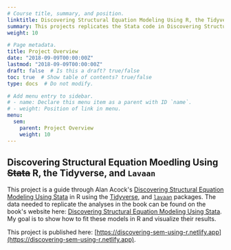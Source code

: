 ```yaml
---
# Course title, summary, and position.
linktitle: Discovering Structural Equation Modeling Using R, the Tidyverse, and Lavaan
summary: This projects replicates the Stata code in Discovering Structural Equation Modeling Using Stata in R.
weight: 10

# Page metadata.
title: Project Overview
date: "2018-09-09T00:00:00Z"
lastmod: "2018-09-09T00:00:00Z"
draft: false  # Is this a draft? true/false
toc: true  # Show table of contents? true/false
type: docs  # Do not modify.

# Add menu entry to sidebar.
# - name: Declare this menu item as a parent with ID `name`.
# - weight: Position of link in menu.
menu:
  sem:
    parent: Project Overview
    weight: 10
---
```


## Discovering Structural Equation Moedling Using ~~Stata~~ R, the Tidyverse, and `Lavaan`

This project is a guide through Alan Acock's [Discovering Structural Equation Modeling Using Stata](https://www.stata.com/bookstore/discovering-structural-equation-modeling-using-stata/) in R using the [Tidyverse](https://www.tidyverse.org), and [`lavaan`](https://lavaan.ugent.be) packages. The data needed to replicate the analyses in the book can be found on the book's website here: [Discovering Structural Equation Modeling Using Stata](https://www.stata.com/bookstore/discovering-structural-equation-modeling-using-stata/). My goal is to show how to fit these models in R and visualize their results.

This project is published here: [https://discovering-sem-using-r.netlify.app](https://discovering-sem-using-r.netlify.app).
